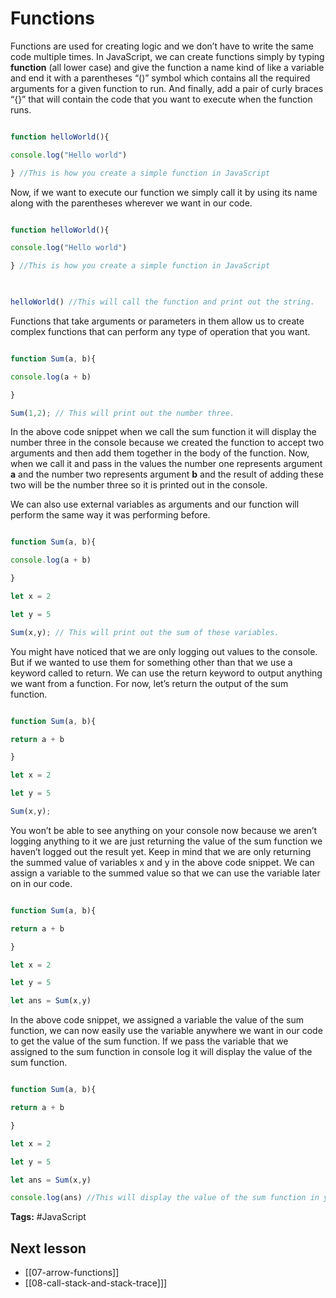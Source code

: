 # Functions
Functions are used for creating logic and we don’t have to write the same code multiple times. In JavaScript, we can create functions simply by typing **function** (all lower case) and give the function a name kind of like a variable and end it with a parentheses “()” symbol which contains all the required arguments for a given function to run. And finally, add a pair of curly braces “{}” that will contain the code that you want to execute when the function runs.

```jsx

function helloWorld(){

console.log("Hello world")

} //This is how you create a simple function in JavaScript

```

Now, if we want to execute our function we simply call it by using its name along with the parentheses wherever we want in our code.

```jsx

function helloWorld(){

console.log("Hello world")

} //This is how you create a simple function in JavaScript

  

helloWorld() //This will call the function and print out the string.

```

Functions that take arguments or parameters in them allow us to create complex functions that can perform any type of operation that you want.

```jsx

function Sum(a, b){

console.log(a + b)

}

Sum(1,2); // This will print out the number three.

```

In the above code snippet when we call the sum function it will display the number three in the console because we created the function to accept two arguments and then add them together in the body of the function. Now, when we call it and pass in the values the number one represents argument **a** and the number two represents argument **b** and the result of adding these two will be the number three so it is printed out in the console.

We can also use external variables as arguments and our function will perform the same way it was performing before.

```jsx

function Sum(a, b){

console.log(a + b)

}

let x = 2

let y = 5

Sum(x,y); // This will print out the sum of these variables.

```

You might have noticed that we are only logging out values to the console. But if we wanted to use them for something other than that we use a keyword called to return. We can use the return keyword to output anything we want from a function. For now, let’s return the output of the sum function.

```jsx

function Sum(a, b){

return a + b

}

let x = 2

let y = 5

Sum(x,y);

```

You won’t be able to see anything on your console now because we aren’t logging anything to it we are just returning the value of the sum function we haven’t logged out the result yet. Keep in mind that we are only returning the summed value of variables x and y in the above code snippet. We can assign a variable to the summed value so that we can use the variable later on in our code.

```jsx

function Sum(a, b){

return a + b

}

let x = 2

let y = 5

let ans = Sum(x,y)

```

In the above code snippet, we assigned a variable the value of the sum function, we can now easily use the variable anywhere we want in our code to get the value of the sum function. If we pass the variable that we assigned to the sum function in console log it will display the value of the sum function.

```jsx

function Sum(a, b){

return a + b

}

let x = 2

let y = 5

let ans = Sum(x,y)

console.log(ans) //This will display the value of the sum function in your console.

```

**Tags:** #JavaScript 

## Next lesson
- [[07-arrow-functions]]
- [[08-call-stack-and-stack-trace]]]